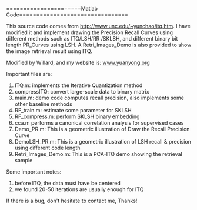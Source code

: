 ======================Matlab Code================================

This source code comes from http://www.unc.edu/~yunchao/itq.htm. I have modified it and
implement drawing the Precision Recall Curves using different methods such as ITQ/LSH/RR
/SKLSH, and different binary bit length PR_Curves using LSH. A Retri_Images_Demo is also 
provided to show the image retrieval result using ITQ.

Modified by Willard, and my website is: www.yuanyong.org


Important files are:

1) ITQ.m: implements the Iterative Quantization method
2) compressITQ: convert large-scale data to binary matrix
3) main.m: demo code computes recall precision, also implements some other baseline methods
4) RF_train.m: estimate some parameter for SKLSH
5) RF_compress.m: perform SKLSH binary embedding
6) cca.m performs a canonical correlation analysis for supervised cases
7) Demo_PR.m: This is a geometric illustration of Draw the Recall Precision Curve
8) DemoLSH_PR.m: This is a geometric illustration of LSH recall & precision using different
code length
9) Retri_Images_Demo.m: This is a PCA-ITQ demo showing the retrieval sample

Some important notes:
1) before ITQ, the data must have be centered
2) we found 20-50 iterations are usually enough for ITQ

If there is a bug, don't hesitate to contact me, Thanks!
